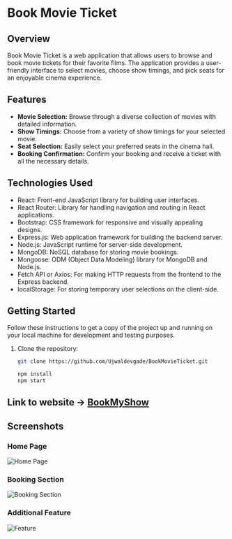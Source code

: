 # Book Movie Ticket

## Overview

Book Movie Ticket is a web application that allows users to browse and book movie tickets for their favorite films. The application provides a user-friendly interface to select movies, choose show timings, and pick seats for an enjoyable cinema experience.

## Features

- **Movie Selection:** Browse through a diverse collection of movies with detailed information.
- **Show Timings:** Choose from a variety of show timings for your selected movie.
- **Seat Selection:** Easily select your preferred seats in the cinema hall.
- **Booking Confirmation:** Confirm your booking and receive a ticket with all the necessary details.

## Technologies Used

- React: Front-end JavaScript library for building user interfaces.
- React Router: Library for handling navigation and routing in React applications.
- Bootstrap: CSS framework for responsive and visually appealing designs.
- Express.js: Web application framework for building the backend server.
- Node.js: JavaScript runtime for server-side development.
- MongoDB: NoSQL database for storing movie bookings.
- Mongoose: ODM (Object Data Modeling) library for MongoDB and Node.js.
- Fetch API or Axios: For making HTTP requests from the frontend to the Express backend.
- localStorage: For storing temporary user selections on the client-side.


## Getting Started

Follow these instructions to get a copy of the project up and running on your local machine for development and testing purposes.

1. Clone the repository:

   ```bash
   git clone https://github.com/Ujwaldevgade/BookMovieTicket.git
   
   npm install
   npm start

## Link to website -> [BookMyShow](https://bookmy-show.netlify.app/)


## Screenshots

### Home Page
![Home Page](./images/Animal.jpg)
### Booking Section
![Booking Section](./images/booking-section.jpg)

### Additional Feature
![Feature](./images/feature.jpg)

